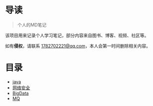 # 导读
>个人的MD笔记 

该项目用来记录个人学习笔记，部分内容来自图书、博客、视频、社区等。

如有**侵权**，请联系 1782702221@qq.com，本人会第一时间删除相关内容。


# 目录
- [java](java/README.md)
- [网络安全](网络安全/REDEME) 
- [BigData](BigData/README.md)
- [MQ](MQ/README.md)






